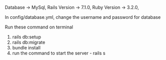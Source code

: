 Database -> MySql, Rails Version -> 7.1.0, Ruby Version -> 3.2.0,

In config/database.yml, change the username and password for database

Run these command on terminal

1. rails db:setup
2. rails db:migrate
3. bundle install
4. run the command to start the server - rails s

